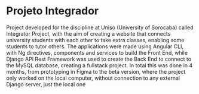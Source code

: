 # Projeto Integrador

Project developed for the discipline at Uniso (University of Sorocaba) called Integrator Project, with the aim of creating a website that connects university students with each other to take extra classes, enabling some students to tutor others.
The applications were made using Angular CLI, with Ng directives, components and services to build the Front End, while Django API Rest Framework was used to create the Back End to connect to the MySQL database, creating a fullstack project.
In total this was done in 4 months, from prototyping in Figma to the beta version, where the project only worked on the local computer, without connection to any external Django server, just the local one
